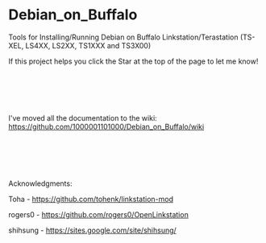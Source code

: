 # Debian_on_Buffalo
Tools for Installing/Running Debian on Buffalo Linkstation/Terastation (TS-XEL, LS4XX, LS2XX, TS1XXX and TS3X00) 

If this project helps you click the Star at the top of the page to let me know!

<br><br><br><br>

I've moved all the documentation to the wiki:  
https://github.com/1000001101000/Debian_on_Buffalo/wiki
   
<br><br><br><br>
  
Acknowledgments: 

Toha     - https://github.com/tohenk/linkstation-mod

rogers0  - https://github.com/rogers0/OpenLinkstation

shihsung - https://sites.google.com/site/shihsung/


